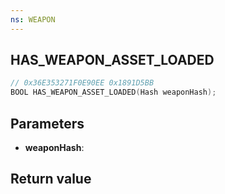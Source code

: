 ```yaml
---
ns: WEAPON
---
```

## HAS_WEAPON_ASSET_LOADED

```c
// 0x36E353271F0E90EE 0x1891D5BB
BOOL HAS_WEAPON_ASSET_LOADED(Hash weaponHash);
```


## Parameters
* **weaponHash**: 

## Return value
